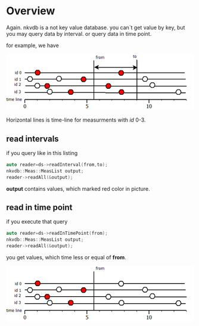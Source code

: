 # Overview
Again. nkvdb is a not key value database. you can`t get value by key, but you
may query data by interval. or query data in time point.

for example, we have

![example 1](images/read_interval.png "readInterval example")

Horizontal lines is time-line for measurments with *id* 0-3. 

## read intervals

if you query like in this listing

```C++ 
auto reader=ds->readInterval(from,to);
nkvdb::Meas::MeasList output;
reader->readAll(&output);
```

**output**  contains values, which marked red color in picture.

## read in time point
if you execute that query

```C++
auto reader=ds->readInTimePoint(from);
nkvdb::Meas::MeasList output;
reader->readAll(&output);
```

you get values, which time less or equal of **from**.

![example 1](images/read_timepoint.png "readTimePoint example")
